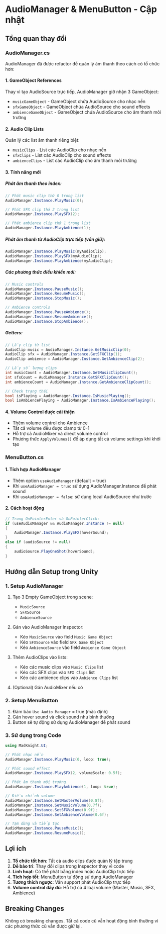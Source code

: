 # AudioManager & MenuButton - Cập nhật

## Tổng quan thay đổi

### AudioManager.cs
AudioManager đã được refactor để quản lý âm thanh theo cách có tổ chức hơn:

#### 1. **GameObject References**
Thay vì tạo AudioSource trực tiếp, AudioManager giờ nhận 3 GameObject:
- `musicGameObject` - GameObject chứa AudioSource cho nhạc nền
- `sfxGameObject` - GameObject chứa AudioSource cho sound effects
- `ambienceGameObject` - GameObject chứa AudioSource cho âm thanh môi trường

#### 2. **Audio Clip Lists**
Quản lý các list âm thanh riêng biệt:
- `musicClips` - List các AudioClip cho nhạc nền
- `sfxClips` - List các AudioClip cho sound effects
- `ambienceClips` - List các AudioClip cho âm thanh môi trường

#### 3. **Tính năng mới**

##### Phát âm thanh theo index:
```csharp
// Phát music clip thứ 0 trong list
AudioManager.Instance.PlayMusic(0);

// Phát SFX clip thứ 2 trong list
AudioManager.Instance.PlaySFX(2);

// Phát ambience clip thứ 1 trong list
AudioManager.Instance.PlayAmbience(1);
```

##### Phát âm thanh từ AudioClip trực tiếp (vẫn giữ):
```csharp
AudioManager.Instance.PlayMusic(myAudioClip);
AudioManager.Instance.PlaySFX(myAudioClip);
AudioManager.Instance.PlayAmbience(myAudioClip);
```

##### Các phương thức điều khiển mới:
```csharp
// Music controls
AudioManager.Instance.PauseMusic();
AudioManager.Instance.ResumeMusic();
AudioManager.Instance.StopMusic();

// Ambience controls
AudioManager.Instance.PauseAmbience();
AudioManager.Instance.ResumeAmbience();
AudioManager.Instance.StopAmbience();
```

##### Getters:
```csharp
// Lấy clip từ list
AudioClip music = AudioManager.Instance.GetMusicClip(0);
AudioClip sfx = AudioManager.Instance.GetSFXClip(1);
AudioClip ambience = AudioManager.Instance.GetAmbienceClip(2);

// Lấy số lượng clips
int musicCount = AudioManager.Instance.GetMusicClipCount();
int sfxCount = AudioManager.Instance.GetSFXClipCount();
int ambienceCount = AudioManager.Instance.GetAmbienceClipCount();

// Check trạng thái
bool isPlaying = AudioManager.Instance.IsMusicPlaying();
bool isAmbiencePlaying = AudioManager.Instance.IsAmbiencePlaying();
```

#### 4. **Volume Control được cải thiện**
- Thêm volume control cho Ambience
- Tất cả volume đều được clamp từ 0-1
- Hỗ trợ cả AudioMixer và direct volume control
- Phương thức `ApplyVolumes()` để áp dụng tất cả volume settings khi khởi tạo

### MenuButton.cs

#### 1. **Tích hợp AudioManager**
- Thêm option `useAudioManager` (default = true)
- Khi `useAudioManager = true`: sử dụng AudioManager.Instance để phát sound
- Khi `useAudioManager = false`: sử dụng local AudioSource như trước

#### 2. **Cách hoạt động**
```csharp
// Trong OnPointerEnter và OnPointerClick:
if (useAudioManager && AudioManager.Instance != null)
{
    AudioManager.Instance.PlaySFX(hoverSound);
}
else if (audioSource != null)
{
    audioSource.PlayOneShot(hoverSound);
}
```

## Hướng dẫn Setup trong Unity

### 1. Setup AudioManager
1. Tạo 3 Empty GameObject trong scene:
   - `MusicSource`
   - `SFXSource`
   - `AmbienceSource`

2. Gán vào AudioManager Inspector:
   - Kéo `MusicSource` vào field `Music Game Object`
   - Kéo `SFXSource` vào field `SFX Game Object`
   - Kéo `AmbienceSource` vào field `Ambience Game Object`

3. Thêm AudioClips vào lists:
   - Kéo các music clips vào `Music Clips` list
   - Kéo các SFX clips vào `SFX Clips` list
   - Kéo các ambience clips vào `Ambience Clips` list

4. (Optional) Gán AudioMixer nếu có

### 2. Setup MenuButton
1. Đảm bảo `Use Audio Manager` = true (mặc định)
2. Gán hover sound và click sound như bình thường
3. Button sẽ tự động sử dụng AudioManager để phát sound

### 3. Sử dụng trong Code

```csharp
using MadKnight.UI;

// Phát nhạc nền
AudioManager.Instance.PlayMusic(0, loop: true);

// Phát sound effect
AudioManager.Instance.PlaySFX(2, volumeScale: 0.5f);

// Phát âm thanh môi trường
AudioManager.Instance.PlayAmbience(1, loop: true);

// Điều chỉnh volume
AudioManager.Instance.SetMasterVolume(0.8f);
AudioManager.Instance.SetMusicVolume(0.7f);
AudioManager.Instance.SetSFXVolume(0.9f);
AudioManager.Instance.SetAmbienceVolume(0.6f);

// Tạm dừng và tiếp tục
AudioManager.Instance.PauseMusic();
AudioManager.Instance.ResumeMusic();
```

## Lợi ích

1. **Tổ chức tốt hơn**: Tất cả audio clips được quản lý tập trung
2. **Dễ bảo trì**: Thay đổi clips trong Inspector thay vì code
3. **Linh hoạt**: Có thể phát bằng index hoặc AudioClip trực tiếp
4. **Tích hợp tốt**: MenuButton tự động sử dụng AudioManager
5. **Tương thích ngược**: Vẫn support phát AudioClip trực tiếp
6. **Volume control đầy đủ**: Hỗ trợ cả 4 loại volume (Master, Music, SFX, Ambience)

## Breaking Changes

Không có breaking changes. Tất cả code cũ vẫn hoạt động bình thường vì các phương thức cũ vẫn được giữ lại.
